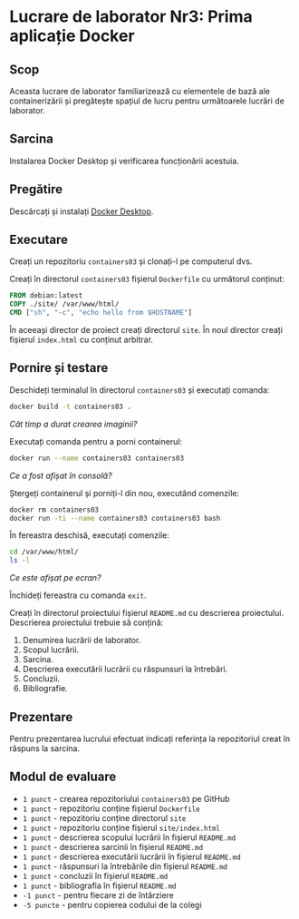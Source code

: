 # Lucrare de laborator Nr3: Prima aplicație Docker

## Scop

Aceasta lucrare de laborator familiarizează cu elementele de bază ale containerizării și pregătește spațiul de lucru pentru următoarele lucrări de laborator.

## Sarcina

Instalarea Docker Desktop și verificarea funcționării acestuia.

## Pregătire

Descărcați și instalați [Docker Desktop](https://www.docker.com/products/docker-desktop/).

## Executare

Creați un repozitoriu `containers03` și clonați-l pe computerul dvs.

Creați în directorul `containers03` fișierul `Dockerfile` cu următorul conținut:

```dockerfile
FROM debian:latest
COPY ./site/ /var/www/html/
CMD ["sh", "-c", "echo hello from $HOSTNAME"]
```

În aceeași director de proiect creați directorul `site`. În noul director creați fișierul `index.html` cu conținut arbitrar.

## Pornire și testare

Deschideți terminalul în directorul `containers03` și executați comanda:

```bash
docker build -t containers03 .
```

_Cât timp a durat crearea imaginii?_

Executați comanda pentru a porni containerul:

```bash
docker run --name containers03 containers03
```

_Ce a fost afișat în consolă?_

Ștergeți containerul și porniți-l din nou, executând comenzile:

```bash
docker rm containers03
docker run -ti --name containers03 containers03 bash
```

În fereastra deschisă, executați comenzile:

```bash
cd /var/www/html/
ls -l
```

_Ce este afișat pe ecran?_

Închideți fereastra cu comanda `exit`.

Creați în directorul proiectului fișierul `README.md` cu descrierea proiectului. Descrierea proiectului trebuie să conțină:

1. Denumirea lucrării de laborator.
2. Scopul lucrării.
3. Sarcina.
4. Descrierea executării lucrării cu răspunsuri la întrebări.
5. Concluzii.
6. Bibliografie.

## Prezentare

Pentru prezentarea lucrului efectuat indicați referința la repozitoriul creat în răspuns la sarcina.

## Modul de evaluare

- `1 punct` - crearea repozitoriului `containers03` pe GitHub
- `1 punct` - repozitoriu conține fișierul `Dockerfile`
- `1 punct` - repozitoriu conține directorul `site`
- `1 punct` - repozitoriu conține fișierul `site/index.html`
- `1 punct` - descrierea scopului lucrării în fișierul `README.md`
- `1 punct` - descrierea sarcinii în fișierul `README.md`
- `1 punct` - descrierea executării lucrării în fișierul `README.md`
- `1 punct` - răspunsuri la întrebările din fișierul `README.md`
- `1 punct` - concluzii în fișierul `README.md`
- `1 punct` - bibliografia în fișierul `README.md`
- `-1 punct` - pentru fiecare zi de întârziere
- `-5 puncte` - pentru copierea codului de la colegi
